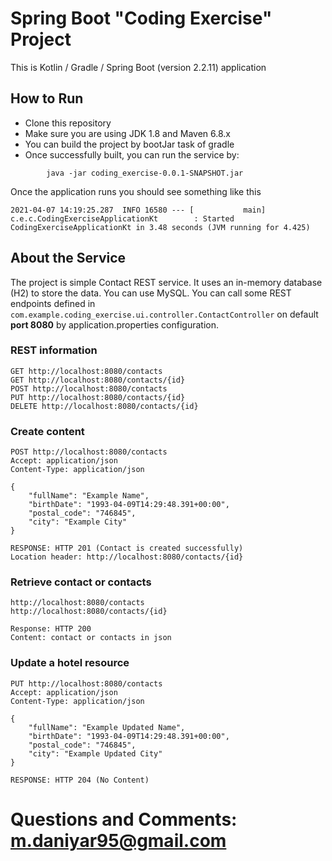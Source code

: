# Spring Boot "Coding Exercise" Project

This is Kotlin / Gradle / Spring Boot (version 2.2.11) application

## How to Run

* Clone this repository
* Make sure you are using JDK 1.8 and Maven 6.8.x
* You can build the project by bootJar task of gradle
* Once successfully built, you can run the service by:
```
        java -jar coding_exercise-0.0.1-SNAPSHOT.jar
```
Once the application runs you should see something like this

```
2021-04-07 14:19:25.287  INFO 16580 --- [           main] c.e.c.CodingExerciseApplicationKt        : Started CodingExerciseApplicationKt in 3.48 seconds (JVM running for 4.425)
```

## About the Service

The project is simple Contact REST service. It uses an in-memory database (H2) to store the data. You can use MySQL. You can call some REST endpoints defined in ```com.example.coding_exercise.ui.controller.ContactController``` on default **port 8080** by application.properties configuration.

### REST information

```
GET http://localhost:8080/contacts
GET http://localhost:8080/contacts/{id}
POST http://localhost:8080/contacts
PUT http://localhost:8080/contacts/{id}
DELETE http://localhost:8080/contacts/{id}
```

### Create content

```
POST http://localhost:8080/contacts
Accept: application/json
Content-Type: application/json

{
    "fullName": "Example Name",
    "birthDate": "1993-04-09T14:29:48.391+00:00",
    "postal_code": "746845",
    "city": "Example City"
}

RESPONSE: HTTP 201 (Contact is created successfully)
Location header: http://localhost:8080/contacts/{id}
```

### Retrieve contact or contacts

```
http://localhost:8080/contacts
http://localhost:8080/contacts/{id}

Response: HTTP 200
Content: contact or contacts in json 
```

### Update a hotel resource

```
PUT http://localhost:8080/contacts
Accept: application/json
Content-Type: application/json

{
    "fullName": "Example Updated Name",
    "birthDate": "1993-04-09T14:29:48.391+00:00",
    "postal_code": "746845",
    "city": "Example Updated City"
}

RESPONSE: HTTP 204 (No Content)
```
# Questions and Comments: m.daniyar95@gmail.com


